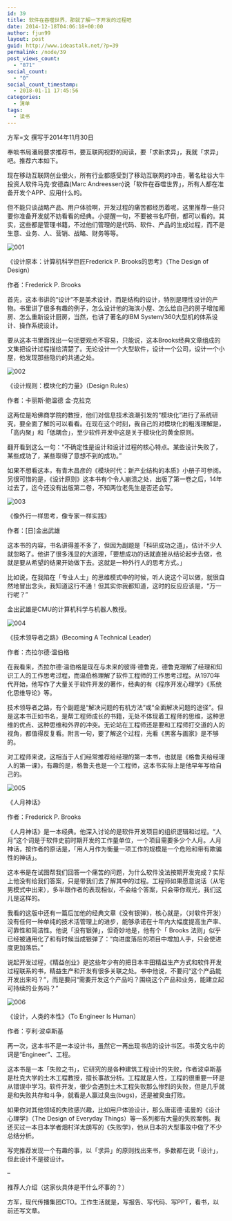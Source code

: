 ```yaml
---
id: 39
title: 软件在吞噬世界，那就了解一下开发的过程吧
date: 2014-12-18T04:06:18+00:00
author: fjun99
layout: post
guid: http://www.ideastalk.net/?p=39
permalink: /node/39
post_views_count:
  - "871"
social_count:
  - "0"
social_count_timestamp:
  - 2018-01-11 17:45:56
categories:
  - 清单
tags:
  - 读书
---
```

方军=文 撰写于2014年11月30日 

奉啖书局潘局要求推荐书，要互联网视野的阅读，要「求新求异」，我就「求异」吧。推荐六本如下。

现在移动互联网创业很火，所有行业都感受到了移动互联网的冲击，著名硅谷大牛投资人软件马克·安德森(Marc Andreessen)说「软件在吞噬世界」，所有人都在准备开发个APP、应用什么的。

但不能只谈战略产品、用户体验啊，开发过程的痛苦都经历着呢，这里推荐一些只要你准备开发就不妨看看的经典。小提醒一句，不要被书名吓倒，都可以看的。其实，这些都是管理书籍，不过他们管理的是代码、软件、产品的生成过程，而不是生意、业务、人、营销、战略、财务等等。

<!--more-->

<img src="http://www.ideastalk.net/wp-content/uploads/2014/12/001.jpg" alt="001" class="aligncenter size-full wp-image-40" srcset="http://www.ideastalk.net/wp-content/uploads/2014/12/001.jpg 306w, http://www.ideastalk.net/wp-content/uploads/2014/12/001-250x355.jpg 250w, http://www.ideastalk.net/wp-content/uploads/2014/12/001-120x170.jpg 120w" sizes="(max-width: 306px) 100vw, 306px" />

《设计原本：计算机科学巨匠Frederick P. Brooks的思考》（The Design of Design）
  
作者：Frederick P. Brooks

首先，这本书讲的“设计”不是美术设计，而是结构的设计，特别是理性设计的产物。书里讲了很多有趣的例子，怎么设计他的海滨小屋、怎么给自己的房子增加厢房、怎么重新设计厨房，当然，也讲了著名的IBM System/360大型机的体系设计、操作系统设计。

要从这本书里面找出一句扼要观点不容易，只能说，这本Brooks经典文章组成的文集把设计过程描绘清楚了。无论设计一个大型软件，设计一个公司，设计一个小屋，他发现那些隐约的共通之处。

<img src="http://www.ideastalk.net/wp-content/uploads/2014/12/002.jpg" alt="002" class="aligncenter size-full wp-image-41" srcset="http://www.ideastalk.net/wp-content/uploads/2014/12/002.jpg 294w, http://www.ideastalk.net/wp-content/uploads/2014/12/002-250x385.jpg 250w, http://www.ideastalk.net/wp-content/uploads/2014/12/002-120x184.jpg 120w" sizes="(max-width: 294px) 100vw, 294px" />

《设计规则：模块化的力量》（Design Rules）
  
作者：卡丽斯·鲍温德 金·克拉克

这两位是哈佛商学院的教授，他们对信息技术浪潮引发的“模块化”进行了系统研究，要全面了解的可以看看。在现在这个时刻，我自己的对模块化的粗浅理解是，「高内聚」和「低耦合」，至少软件开发中这是关于模块化的黄金原则。

翻开看到这么一句：“不确定性是设计和设计过程的核心特点。某些设计失败了，某些成功了，某些取得了意想不到的成功。”

如果不想看这本，有青木昌彦的《模块时代：新产业结构的本质》小册子可参阅。另很可惜的是，《设计原则》这本书有个令人崩溃之处，出版了第一卷之后，14年过去了，迄今还没有出版第二卷，不知两位老先生是否还会写。

<img src="http://www.ideastalk.net/wp-content/uploads/2014/12/003.jpg" alt="003" class="aligncenter size-full wp-image-42" srcset="http://www.ideastalk.net/wp-content/uploads/2014/12/003.jpg 291w, http://www.ideastalk.net/wp-content/uploads/2014/12/003-250x389.jpg 250w, http://www.ideastalk.net/wp-content/uploads/2014/12/003-120x186.jpg 120w" sizes="(max-width: 291px) 100vw, 291px" />

《像外行一样思考，像专家一样实践》
  
作者：[日]金出武雄

这本书的内容，书名讲得差不多了，但因为副题是「科研成功之道」，估计不少人就忽略了。他讲了很多浅显的大道理，「要想成功的话就直接从结论起步去做，也就是要从希望的结果开始做下去。这就是一种外行人的思考方式。」

比如说，在我陷在「专业人士」的思维模式中的时候，听人说这个可以做，就很自然地冒出念头，我知道这行不通！但其实你我都知道，这时的反应应该是，“万一行呢？”

金出武雄是CMU的计算机科学与机器人教授。

<img src="http://www.ideastalk.net/wp-content/uploads/2014/12/004.jpg" alt="004" class="aligncenter size-full wp-image-43" srcset="http://www.ideastalk.net/wp-content/uploads/2014/12/004.jpg 294w, http://www.ideastalk.net/wp-content/uploads/2014/12/004-250x382.jpg 250w, http://www.ideastalk.net/wp-content/uploads/2014/12/004-120x183.jpg 120w" sizes="(max-width: 294px) 100vw, 294px" />

《技术领导者之路》(Becoming A Technical Leader)
  
作者：杰拉尔德·温伯格

在我看来，杰拉尔德·温伯格是现在与未来的彼得·德鲁克，德鲁克理解了经理和知识工人的工作思考过程，而温伯格理解了软件工程师的工作思考过程。从1970年代开始，他写作了大量关于软件开发的著作，经典的有《程序开发心理学》《系统化思维导论》等。

技术领导者之路，有个副题是“解决问题的有机方法”或“全面解决问题的途径”。但是这本书正如书名，是帮工程师成长的书籍，无处不体现着工程师的思维，这种思维的优点、这种思维和外界的冲突。无论站在工程师还是要和工程师打交道的人的视角，都值得反复看。附言一句，要了解这个过程，光看《黑客与画家》是不够的。

对工程师来说，这相当于人们经常推荐给经理的第一本书，也就是《格鲁夫给经理人的第一课》，有趣的是，格鲁夫也是一个工程师，这本书实际上是他早年写给自己的。

<img src="http://www.ideastalk.net/wp-content/uploads/2014/12/005.jpg" alt="005" class="aligncenter size-full wp-image-44" srcset="http://www.ideastalk.net/wp-content/uploads/2014/12/005.jpg 140w, http://www.ideastalk.net/wp-content/uploads/2014/12/005-120x151.jpg 120w" sizes="(max-width: 140px) 100vw, 140px" />

《人月神话》
  
作者：Frederick P. Brooks

《人月神话》是一本经典。他深入讨论的是软件开发项目的组织逻辑和过程。“人月”这个词是于软件史前时期开发的工作量单位，一个项目需要多少个人月。人月神话，按作者的原话是，「用人月作为衡量一项工作的规模是一个危险和带有欺骗性的神话」。

这本书是在试图帮我们回答一个痛苦的问题，为什么软件没法按期开发完成？实际上他没有给我们答案，只是带我们去了解其中的过程。工程师如果愿意说话（从宅男模式中出来），多半跟作者的表现相似，不会给个答案，只会带你观光，我们这儿是这样的。

我看的这版中还有一篇后加他的经典文章《没有银弹》，核心就是，（对软件开发）没有任何一种单纯的技术活管理上的进步，能够承诺在十年内大幅度提高生产率、可靠性和简洁性。他说「没有银弹」，但奇妙地是，他有个「 Brooks 法则」似乎已经被通用化了和有时候当成银弹了：“向进度落后的项目中增加人手，只会使进度更加落后。”

说起开发过程，《精益创业》是这些年少有的把日本丰田精益生产方式和软件开发过程联系的书，精益生产和开发有很多关联之处。书中他说，不要问“这个产品能开发出来吗？”，而是要问“需要开发这个产品吗？围绕这个产品和业务，能建立起可持续的业务吗？”

<img src="http://www.ideastalk.net/wp-content/uploads/2014/12/006.jpg" alt="006" class="aligncenter size-full wp-image-45" srcset="http://www.ideastalk.net/wp-content/uploads/2014/12/006.jpg 306w, http://www.ideastalk.net/wp-content/uploads/2014/12/006-250x355.jpg 250w, http://www.ideastalk.net/wp-content/uploads/2014/12/006-120x170.jpg 120w" sizes="(max-width: 306px) 100vw, 306px" />

《设计，人类的本性》（To Engineer Is Human）
  
作者：亨利·波卓斯基

再一次，这本书不是一本设计书，虽然它一再出现书店的设计书区。书英文名中的词是“Engineer”、工程。

这本书是一本「失败之书」，它研究的是各种建筑工程设计的失败，作者波卓斯基是杜克大学的土木工程教授，擅长事故分析。工程就是人性，工程的很重要一环是从错误中学习。软件开发，很少会遇到土木工程失败那么惨烈的失败，但是几乎就是和失败共存和斗争，就看是人赢过臭虫(bugs)，还是被臭虫打败。

如果你对其他领域的失败感兴趣，比如用户体验设计，那么唐诺德·诺曼的《设计心理学》（The Design of Everyday Things）等一系列都有大量的失败案例。我还买过一本日本学者畑村洋太朗写的《失败学》，他从日本的大型事故中做了不少总结分析。

写完推荐发现一个有趣的事，以「求异」的原则找出来书，多数都在说「设计」，但此设计不是彼设计。

&#8211; 

推荐人介绍（这家伙具体是干什么坏事的？）

方军，现代传播集团CTO。工作生活就是，写报告、写代码、写PPT，看书，以前还写文章。